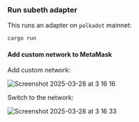 
### Run subeth adapter

This runs an adapter on `polkadot` mainnet:

```sh 
cargo run
```

#### Add custom network to MetaMask

Add custom network:

![Screenshot 2025-03-28 at 3 16 16](https://github.com/user-attachments/assets/170bec6f-eee3-4d25-bc9e-205194a26066)

Switch to the network:

![Screenshot 2025-03-28 at 3 16 33](https://github.com/user-attachments/assets/5cd14cc3-faf2-46c5-b8f0-4c2303b404b6)
